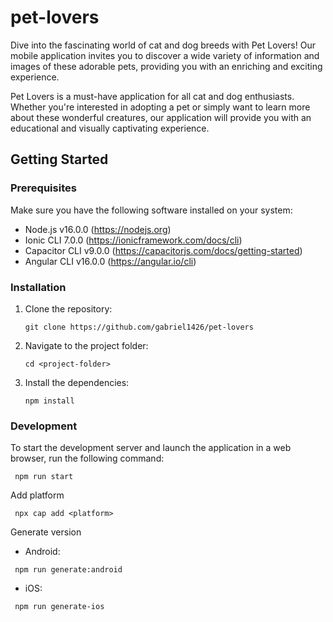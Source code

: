 # pet-lovers

Dive into the fascinating world of cat and dog breeds with Pet Lovers! Our mobile application invites you to discover a wide variety of information and images of these adorable pets, providing you with an enriching and exciting experience.

Pet Lovers is a must-have application for all cat and dog enthusiasts. Whether you're interested in adopting a pet or simply want to learn more about these wonderful creatures, our application will provide you with an educational and visually captivating experience.
## Getting Started

### Prerequisites

Make sure you have the following software installed on your system:

- Node.js v16.0.0 (https://nodejs.org)
- Ionic CLI 7.0.0 (https://ionicframework.com/docs/cli)
- Capacitor CLI v9.0.0 (https://capacitorjs.com/docs/getting-started)
- Angular CLI v16.0.0 (https://angular.io/cli)

### Installation

1. Clone the repository:

   ```shell
   git clone https://github.com/gabriel1426/pet-lovers
   ```
1. Navigate to the project folder:

    ```shell
    cd <project-folder>
   ```
3. Install the dependencies:

    ```shell
    npm install
   ```
  
### Development

To start the development server and launch the application in a web browser, run the following command:

 ```shell
  npm run start
 ```
 
Add platform
 
 ```shell
  npx cap add <platform>
 ```
 
Generate version

* Android:

 ```shell
  npm run generate:android
 ```
* iOS:

 ```shell
  npm run generate-ios
 ```
